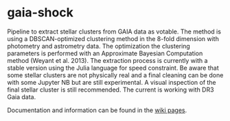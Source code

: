 # gaia-shock

Pipeline to extract stellar clusters from GAIA data as votable. The method is using a DBSCAN-optimized clustering method in the 8-fold dimension with photometry and astrometry data. The optimization the clustering parameters is performed with an Approximate Bayesian Computation method (Weyant et al. 2013).
The extraction process is currently with a stable version using the Julia language for speed constraint.
Be aware that some stellar clusters are not physically real and a final cleaning can be done with some Jupyter NB but are still experimental. A visual inspection of the final stellar cluster is still recommended.
The current is working with DR3 Gaia data.

Documentation and information can be found in the [wiki pages](https://github.com/bosscha/gaia-shock/wiki).
